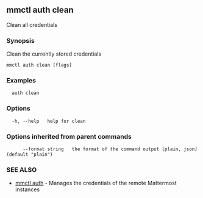 ## mmctl auth clean

Clean all credentials

### Synopsis

Clean the currently stored credentials

```
mmctl auth clean [flags]
```

### Examples

```
  auth clean
```

### Options

```
  -h, --help   help for clean
```

### Options inherited from parent commands

```
      --format string   the format of the command output [plain, json] (default "plain")
```

### SEE ALSO

* [mmctl auth](mmctl_auth.md)	 - Manages the credentials of the remote Mattermost instances

